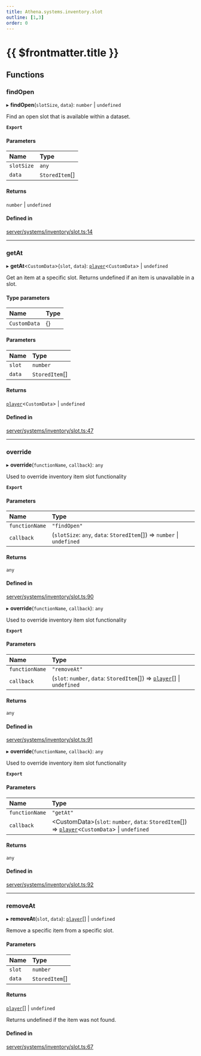 ```yaml
---
title: Athena.systems.inventory.slot
outline: [1,3]
order: 0
---
```


# {{ $frontmatter.title }}


## Functions

### findOpen

▸ **findOpen**(`slotSize`, `data`): `number` \| `undefined`

Find an open slot that is available within a dataset.

**`Export`**

#### Parameters

| Name | Type |
| :------ | :------ |
| `slotSize` | `any` |
| `data` | `StoredItem`[] |

#### Returns

`number` \| `undefined`

#### Defined in

[server/systems/inventory/slot.ts:14](https://github.com/Stuyk/altv-athena/blob/ae8402672/src/core/server/systems/inventory/slot.ts#L14)

___

### getAt

▸ **getAt**<`CustomData`\>(`slot`, `data`): [`player`](server_config.md#player)<`CustomData`\> \| `undefined`

Get an item at a specific slot.
Returns undefined if an item is unavailable in a slot.

#### Type parameters

| Name | Type |
| :------ | :------ |
| `CustomData` | {} |

#### Parameters

| Name | Type |
| :------ | :------ |
| `slot` | `number` |
| `data` | `StoredItem`[] |

#### Returns

[`player`](server_config.md#player)<`CustomData`\> \| `undefined`

#### Defined in

[server/systems/inventory/slot.ts:47](https://github.com/Stuyk/altv-athena/blob/ae8402672/src/core/server/systems/inventory/slot.ts#L47)

___

### override

▸ **override**(`functionName`, `callback`): `any`

Used to override inventory item slot functionality

**`Export`**

#### Parameters

| Name | Type |
| :------ | :------ |
| `functionName` | ``"findOpen"`` |
| `callback` | (`slotSize`: `any`, `data`: `StoredItem`[]) => `number` \| `undefined` |

#### Returns

`any`

#### Defined in

[server/systems/inventory/slot.ts:90](https://github.com/Stuyk/altv-athena/blob/ae8402672/src/core/server/systems/inventory/slot.ts#L90)

▸ **override**(`functionName`, `callback`): `any`

Used to override inventory item slot functionality

**`Export`**

#### Parameters

| Name | Type |
| :------ | :------ |
| `functionName` | ``"removeAt"`` |
| `callback` | (`slot`: `number`, `data`: `StoredItem`[]) => [`player`](server_config.md#player)[] \| `undefined` |

#### Returns

`any`

#### Defined in

[server/systems/inventory/slot.ts:91](https://github.com/Stuyk/altv-athena/blob/ae8402672/src/core/server/systems/inventory/slot.ts#L91)

▸ **override**(`functionName`, `callback`): `any`

Used to override inventory item slot functionality

**`Export`**

#### Parameters

| Name | Type |
| :------ | :------ |
| `functionName` | ``"getAt"`` |
| `callback` | <CustomData\>(`slot`: `number`, `data`: `StoredItem`[]) => [`player`](server_config.md#player)<`CustomData`\> \| `undefined` |

#### Returns

`any`

#### Defined in

[server/systems/inventory/slot.ts:92](https://github.com/Stuyk/altv-athena/blob/ae8402672/src/core/server/systems/inventory/slot.ts#L92)

___

### removeAt

▸ **removeAt**(`slot`, `data`): [`player`](server_config.md#player)[] \| `undefined`

Remove a specific item from a specific slot.

#### Parameters

| Name | Type |
| :------ | :------ |
| `slot` | `number` |
| `data` | `StoredItem`[] |

#### Returns

[`player`](server_config.md#player)[] \| `undefined`

Returns undefined if the item was not found.

#### Defined in

[server/systems/inventory/slot.ts:67](https://github.com/Stuyk/altv-athena/blob/ae8402672/src/core/server/systems/inventory/slot.ts#L67)
